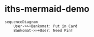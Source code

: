 # iths-mermaid-demo

```mermaid
sequenceDiagram
    User->>+Bankomat: Put in Card
    Bankomat->>+User: Need Pin!

